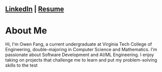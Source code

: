 ## [LinkedIn](https://www.linkedin.com/in/owen-fang-6a4a99293/) | [Resume](Owen_Fang_Resume (2))


# About Me


Hi, I'm Owen Fang, a current undergraduate at Virginia Tech College of Engineering, double-majoring in Computer Science and Mathematics. I'm passionate about Software Development and AI/ML Engineering. I enjoy taking on projects that challenge me to learn and put my problem-solving skills to the test
